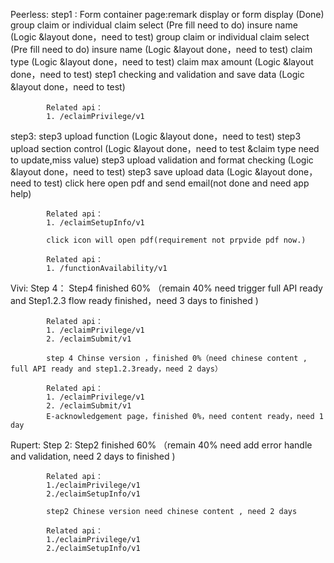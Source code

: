 Peerless:
step1 :
            Form container page:remark display or form display (Done) 
            group claim or individual claim select (Pre fill need to do) 
            insure name (Logic &layout done，need to test)
            group claim or individual claim select (Pre fill need to do) 
            insure name (Logic &layout done，need to test) 
            claim type (Logic &layout done，need to test) 
            claim max amount (Logic &layout done，need to test) 
            step1 checking and validation and save data (Logic &layout done，need to test) 

            Related api：
            1. /eclaimPrivilege/v1
step3:
            step3 upload function (Logic &layout done，need to test) 
            step3 upload section control (Logic &layout done，need to test &claim type need to update,miss value) 
            step3 upload validation and format checking (Logic &layout done，need to test) 
            step3 save upload data (Logic &layout done，need to test) 
            click here open pdf and send email(not done and need app help) 

            Related api：
            1. /eclaimSetupInfo/v1

            click icon will open pdf(requirement not prpvide pdf now.)

            Related api：
            1. /functionAvailability/v1

Vivi: 
Step 4：
            Step4 finished 60% （remain 40% need  trigger full API ready and Step1.2.3 flow ready finished，need 3 days to finished ) 

            Related api：
            1. /eclaimPrivilege/v1
            2. /eclaimSubmit/v1

            step 4 Chinse version ，finished 0%（need chinese content , full API ready and step1.2.3ready，need 2 days）

            Related api：
            1. /eclaimPrivilege/v1
            2. /eclaimSubmit/v1
            E-acknowledgement page，finished 0%，need content ready，need 1 day
Rupert:
Step 2:
            Step2 finished 60% （remain 40% need add error handle and validation,  need 2 days to finished ) 

            Related api：
            1./eclaimPrivilege/v1
            2./eclaimSetupInfo/v1

            step2 Chinese version need chinese content , need 2 days 

            Related api：
            1./eclaimPrivilege/v1
            2./eclaimSetupInfo/v1
